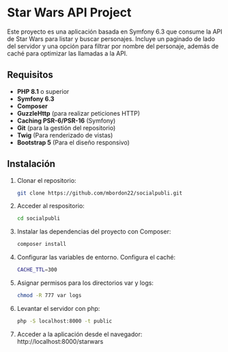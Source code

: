 # Star Wars API Project

Este proyecto es una aplicación basada en Symfony 6.3 que consume la API de Star Wars para listar y buscar personajes. Incluye un paginado de lado del servidor y una opción para filtrar por nombre del personaje, además de caché para optimizar las llamadas a la API.

## Requisitos

- **PHP 8.1** o superior
- **Symfony 6.3**
- **Composer**
- **GuzzleHttp** (para realizar peticiones HTTP)
- **Caching PSR-6/PSR-16** (Symfony)
- **Git** (para la gestión del repositorio)
- **Twig** (Para renderizado de vistas)
- **Bootstrap 5** (Para el diseño responsivo)

## Instalación

1. Clonar el repositorio:

   ```bash
   git clone https://github.com/mbordon22/socialpubli.git
    ```
2. Acceder al respositorio:

   ```bash
   cd socialpubli
   ```
2. Instalar las dependencias del proyecto con Composer:

   ```bash
   composer install
   ```
3. Configurar las variables de entorno. Configura el caché:

   ```bash
   CACHE_TTL=300
   ```
4. Asignar permisos para los directorios var y logs:

   ```bash
   chmod -R 777 var logs
   ```
5. Levantar el servidor con php:
   ```bash
   php -S localhost:8000 -t public
   ```
6. Acceder a la aplicación desde el navegador: 
   http://localhost:8000/starwars